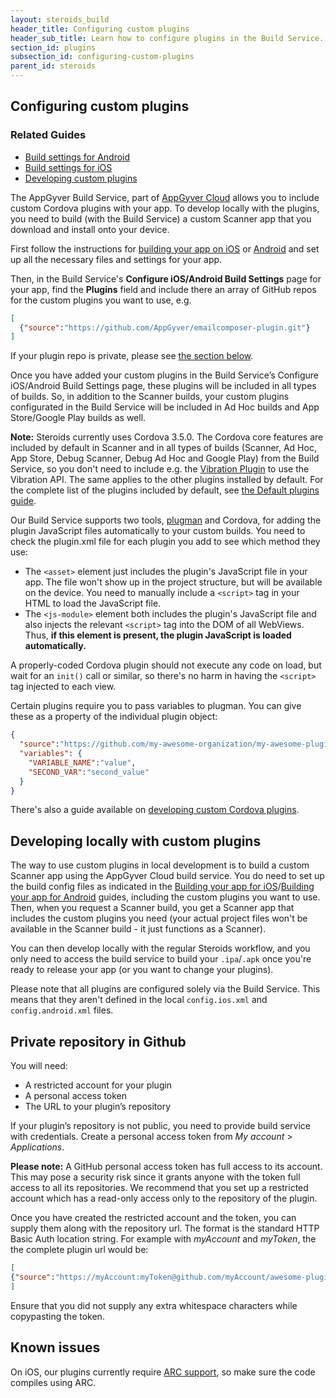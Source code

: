 ```yaml
---
layout: steroids_build
header_title: Configuring custom plugins
header_sub_title: Learn how to configure plugins in the Build Service.
section_id: plugins
subsection_id: configuring-custom-plugins
parent_id: steroids
---
```

<section class="docs-section" id="configuring-custom-plugins">

# Configuring custom plugins

### Related Guides
* [Build settings for Android][android-build-config]
* [Build settings for iOS][ios-build-config]
* [Developing custom plugins][developing-custom-plugins]

The AppGyver Build Service, part of [AppGyver Cloud](http://cloud.appgyver.com) allows you to include custom Cordova plugins with your app. To develop locally with the plugins, you need to build (with the Build Service) a custom Scanner app that you download and install onto your device.

First follow the instructions for [building your app on iOS][ios-build-config] or [Android][android-build-config] and set up all the necessary files and settings for your app.

Then, in the Build Service's **Configure iOS/Android Build Settings** page for your app, find the **Plugins** field and include there an array of GitHub repos for the custom plugins you want to use, e.g.

```json
[
  {"source":"https://github.com/AppGyver/emailcomposer-plugin.git"}
]
```

If your plugin repo is private, please see [the section below](#private_repository_in_github).

Once you have added your custom plugins in the Build Service’s Configure iOS/Android Build Settings page, these plugins will be included in all types of builds. So, in addition to the Scanner builds, your custom plugins configurated in the Build Service will be included in Ad Hoc builds and App Store/Google Play builds as well.

**Note:** Steroids currently uses Cordova 3.5.0. The Cordova core features are included by default in Scanner and in all types of builds (Scanner, Ad Hoc, App Store, Debug Scanner, Debug Ad Hoc and Google Play) from the Build Service, so you don't need to include e.g. the [Vibration Plugin](https://github.com/apache/cordova-plugin-vibration) to use the Vibration API. The same applies to the other plugins installed by default. For the complete list of the plugins included by default, see [the Default plugins guide](https://academy.appgyver.com/categories/7-extending-with-plugins/contents/146-default-plugins).

Our Build Service supports two tools, [plugman](https://github.com/apache/cordova-plugman) and Cordova, for adding the plugin JavaScript files automatically to your custom builds. You need to check the plugin.xml file for each plugin you add to see which method they use:

* The `<asset>` element just includes the plugin's JavaScript file in your app. The file won't show up in the project structure, but will be available on the device. You need to manually include a `<script>` tag in your HTML to load the JavaScript file.
* The `<js-module>` element both includes the plugin's JavaScript file and also injects the relevant `<script>` tag into the DOM of all WebViews. Thus, **if this element is present, the plugin JavaScript is loaded automatically.**

A properly-coded Cordova plugin should not execute any code on load, but wait for an `init()` call or similar, so there's no harm in having the `<script>` tag injected to each view.

Certain plugins require you to pass variables to plugman. You can give these as a property of the individual plugin object:

```json
{
  "source":"https://github.com/my-awesome-organization/my-awesome-plugin.git",
  "variables": {
    "VARIABLE_NAME":"value",
    "SECOND_VAR":"second_value"
  }
}
```

There's also a guide available on [developing custom Cordova plugins][developing-custom-plugins].

## Developing locally with custom plugins

The way to use custom plugins in local development is to build a custom Scanner app using the AppGyver Cloud build service. You do need to set up the build config files as indicated in the [Building your app for iOS][ios-build-config]/[Building your app for Android][android-build-config] guides, including the custom plugins you want to use. Then, when you request a Scanner build, you get a Scanner app that includes the custom plugins you need (your actual project files won't be available in the Scanner build - it just functions as a Scanner).

You can then develop locally with the regular Steroids workflow, and you only need to access the build service to build your `.ipa`/`.apk` once you're ready to release your app (or you want to change your plugins).

Please note that all plugins are configured solely via the Build Service. This means that they aren't defined in the local `config.ios.xml` and `config.android.xml` files.

## <a id="private_repository_in_github"></a>Private repository in Github

You will need:

* A restricted account for your plugin
* A personal access token
* The URL to your plugin’s repository

If your plugin’s repository is not public, you need to provide build service with credentials.
Create a personal access token from *My account* > *Applications*.

**Please note:** A GitHub personal access token has full access to its account. This may pose a security risk since it grants anyone with the token full access to all its repositories. We recommend that you set up a restricted account which has a read-only access only to the repository of the plugin.

Once you have created the restricted account and the token, you can supply them along with the repository url. The format is the standard HTTP Basic Auth location string. For example with *myAccount* and *myToken*, the the complete plugin url would be:

```json
[
{"source":"https://myAccount:myToken@github.com/myAccount/awesome-plugin.git"}
]
```

Ensure that you did not supply any extra whitespace characters while copypasting the token.

## Known issues

On iOS, our plugins currently require [ARC support](https://developer.apple.com/library/ios/releasenotes/ObjectiveC/RN-TransitioningToARC/Introduction/Introduction.html), so make sure the code compiles using ARC.
</section>

[android-build-config]: /steroids/build-service/build-settings/build-settings-for-android/
[ios-build-config]: /steroids/build-service/build-settings/build-settings-for-ios/
[developing-custom-plugins]: /steroids/build-service/plugins/developing-custom-plugins/
[plugin-xml-spec]: http://cordova.apache.org/docs/en/3.5.0/plugin_ref_spec.md.html